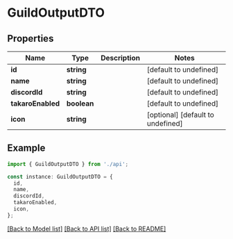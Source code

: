# GuildOutputDTO

## Properties

| Name              | Type        | Description | Notes                             |
| ----------------- | ----------- | ----------- | --------------------------------- |
| **id**            | **string**  |             | [default to undefined]            |
| **name**          | **string**  |             | [default to undefined]            |
| **discordId**     | **string**  |             | [default to undefined]            |
| **takaroEnabled** | **boolean** |             | [default to undefined]            |
| **icon**          | **string**  |             | [optional] [default to undefined] |

## Example

```typescript
import { GuildOutputDTO } from './api';

const instance: GuildOutputDTO = {
  id,
  name,
  discordId,
  takaroEnabled,
  icon,
};
```

[[Back to Model list]](../README.md#documentation-for-models) [[Back to API list]](../README.md#documentation-for-api-endpoints) [[Back to README]](../README.md)
